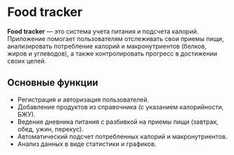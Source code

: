 # Food tracker

**Food tracker** — это система учета питания и подсчета калорий. Приложение помогает пользователям отслеживать свои приемы пищи, анализировать потребление калорий и макронутриентов (белков, жиров и углеводов), а также контролировать прогресс в достижении своих целей.

## Основные функции
- Регистрация и авторизация пользователей.
- Добавление продуктов из справочника (с указанием калорийности, БЖУ).
- Ведение дневника питания с разбивкой на приемы пищи (завтрак, обед, ужин, перекус).
- Автоматический подсчет потребленных калорий и макронутриентов.
- Анализ данных в виде статистики и графиков.
